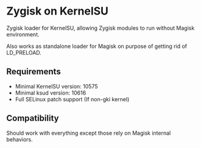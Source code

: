 # Zygisk on KernelSU

Zygisk loader for KernelSU, allowing Zygisk modules to run without Magisk environment.

Also works as standalone loader for Magisk on purpose of getting rid of LD_PRELOAD.

## Requirements

+ Minimal KernelSU version: 10575
+ Minimal ksud version: 10616
+ Full SELinux patch support (If non-gki kernel)

## Compatibility

Should work with everything except those rely on Magisk internal behaviors.
